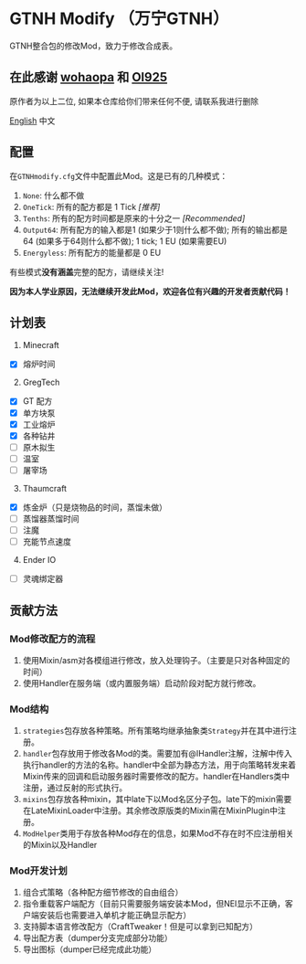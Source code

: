 # GTNH Modify （万宁GTNH）
GTNH整合包的修改Mod，致力于修改合成表。

## 在此感谢 [wohaopa](https://github.com/wohaopa) 和 [Ol925](https://github.com/Ol925)
原作者为以上二位, 如果本仓库给你们带来任何不便, 请联系我进行删除

[English](./README.md)
中文

## 配置
在`GTNHmodify.cfg`文件中配置此Mod。这是已有的几种模式：
1. `None`: 什么都不做
2. `OneTick`: 所有的配方都是 1 Tick _[推荐]_
3. `Tenths`: 所有的配方时间都是原来的十分之一 _[Recommended]_
4. `Output64`: 所有配方的输入都是1 (如果少于1则什么都不做); 所有的输出都是64 (如果多于64则什么都不做); 1 tick; 1 EU (如果需要EU)
5. `Energyless`: 所有配方的能量都是 0 EU

有些模式**没有涵盖**完整的配方，请继续关注!

**因为本人学业原因，无法继续开发此Mod，欢迎各位有兴趣的开发者贡献代码！**

## 计划表
1. Minecraft
- [x] 熔炉时间
2. GregTech
- [x] GT 配方
- [x] 单方块泵
- [x] 工业熔炉
- [x] 各种钻井
- [ ] 原木拟生
- [ ] 温室
- [ ] 屠宰场
3. Thaumcraft
- [x] 炼金炉（只是烧物品的时间，蒸馏未做）
- [ ] 蒸馏器蒸馏时间
- [ ] 注魔
- [ ] 充能节点速度
4. Ender IO
- [ ] 灵魂绑定器

## 贡献方法
### Mod修改配方的流程
1. 使用Mixin/asm对各模组进行修改，放入处理钩子。（主要是只对各种固定的时间）
2. 使用Handler在服务端（或内置服务端）启动阶段对配方就行修改。
### Mod结构
1. `strategies`包存放各种策略。所有策略均继承抽象类`Strategy`并在其中进行注册。
2. `handler`包存放用于修改各Mod的类。需要加有@IHandler注解，注解中传入执行handler的方法的名称。handler中全部为静态方法，用于向策略转发来着Mixin传来的回调和启动服务器时需要修改的配方。handler在Handlers类中注册，通过反射的形式执行。
3. `mixins`包存放各种mixin，其中late下以Mod名区分子包。late下的mixin需要在LateMixinLoader中注册。其余修改原版类的Mixin需在MixinPlugin中注册。
4. `ModHelper`类用于存放各种Mod存在的信息，如果Mod不存在时不应注册相关的Mixin以及Handler
### Mod开发计划
1. 组合式策略（各种配方细节修改的自由组合）
2. 指令重载客户端配方（目前只需要服务端安装本Mod，但NEI显示不正确，客户端安装后也需要进入单机才能正确显示配方）
2. 支持脚本语言修改配方（CraftTweaker！但是可以拿到已知配方）
3. 导出配方表（dumper分支完成部分功能）
4. 导出图标（dumper已经完成此功能）

